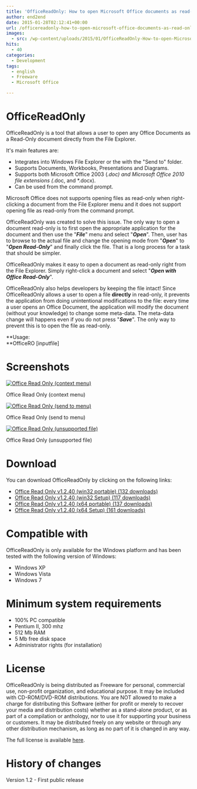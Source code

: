 ```yaml
---
title: 'OfficeReadOnly: How to open Microsoft Office documents as read-only'
author: end2end
date: 2015-01-28T02:12:41+00:00
url: /officereadonly-how-to-open-microsoft-office-documents-as-read-only/
images:
  - src: /wp-content/uploads/2015/01/OfficeReadOnly-How-to-open-Microsoft-Office-documents-as-Read-Only.png
hits:
  - 40
categories:
  - Development
tags:
  - english
  - Freeware
  - Microsoft Office

---
```

# OfficeReadOnly

OfficeReadOnly is a tool that allows a user to open any Office Documents as a Read-Only document directly from the File Explorer.

It's main features are:

  * Integrates into Windows File Explorer or the with the "Send to" folder.
  * Supports Documents, Workbooks, Presentations and Diagrams.
  * Supports both Microsoft Office 2003 (*.doc) and Microsoft Office 2010 file extensions (*.doc, and *.docx).
  * Can be used from the command prompt.

Microsoft Office does not supports opening files as read-only when right-clicking a document from the File Explorer menu and it does not support opening file as read-only from the command prompt.

OfficeReadOnly was created to solve this issue.
The only way to open a document read-only is to first open the appropriate application for the document and then use the "_**File**_" menu and select "_**Open**_". Then, user has to browse to the actual file and change the opening mode from "**_Open_**" to "**_Open Read-Only_**" and finally click the file. That is a long process for a task that should be simpler.

OfficeReadOnly makes it easy to open a document as read-only right from the File Explorer. Simply right-click a document and select "**_Open with Office Read-Only_**".

OfficeReadOnly also helps developers by keeping the file intact! Since OfficeReadOnly allows a user to open a file **directly** in read-only, it prevents the application from doing unintentional modifications to the file: every time a user opens an Office Document, the application will modify the document (without your knowledge) to change some meta-data.  The meta-data change will happens even if you do not press "_**Save**_". The only way to prevent this is to open the file as read-only.

**Usage:<br /> **OfficeRO [inputfile]

# Screenshots

[![Office Read Only (context menu)](/wp-content/uploads/2015/01/Office-Read-Only-context-menu.png)](/wp-content/uploads/2015/01/Office-Read-Only-context-menu.png)

Office Read Only (context menu)

[![Office Read Only (send to menu)](/wp-content/uploads/2015/01/Office-Read-Only-send-to-menu.png)](/wp-content/uploads/2015/01/Office-Read-Only-send-to-menu.png)

Office Read Only (send to menu)

[![Office Read Only (unsupported file)](/wp-content/uploads/2015/01/Office-Read-Only-unsupported-file.png)](/wp-content/uploads/2015/01/Office-Read-Only-unsupported-file.png)

Office Read Only (unsupported file)

# Download

You can download OfficeReadOnly by clicking on the following links:

* [ Office Read Only v1.2.40 (win32 portable) (132 downloads) ](http://www.end2endzone.com/download/628/ "Version 1.2.40")
* [ Office Read Only v1.2.40 (win32 Setup) (117 downloads) ](http://www.end2endzone.com/download/625/ "Version 1.2.40")
* [ Office Read Only v1.2.40 (x64 portable) (137 downloads) ](http://www.end2endzone.com/download/620/ "Version 1.2.40")
* [ Office Read Only v1.2.40 (x64 Setup) (161 downloads) ](http://www.end2endzone.com/download/618/ "Version 1.2.40")

# Compatible with

OfficeReadOnly is only available for the Windows platform and has been tested with the following version of Windows:

  * Windows XP
  * Windows Vista
  * Windows 7

# Minimum system requirements

  * 100% PC compatible
  * Pentium II, 300 mhz
  * 512 Mb RAM
  * 5 Mb free disk space
  * Administrator rights (for installation)

# License

OfficeReadOnly is being distributed as Freeware for personal, commercial use, non-profit organization, and educational purpose. It may be included with CD-ROM/DVD-ROM distributions. You are NOT allowed to make a charge for distributing this Software (either for profit or merely to recover your media and distribution costs) whether as a stand-alone product, or as part of a compilation or anthology, nor to use it for supporting your business or customers. It may be distributed freely on any website or through any other distribution mechanism, as long as no part of it is changed in any way.

The full license is available [here](/wp-content/uploads/2015/01/Office-Read-Only-v1.2-EULA.htm).

# History of changes

Version 1.2 - First public release
